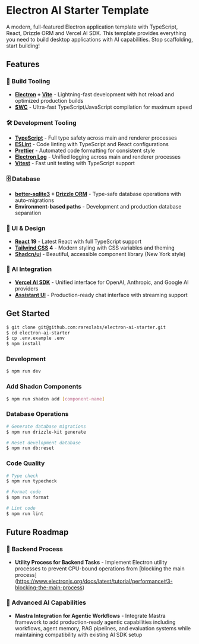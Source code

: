 # Electron AI Starter Template

A modern, full-featured Electron application template with TypeScript, React, Drizzle ORM and Vercel AI SDK. This template provides everything you need to build desktop applications with AI capabilities. Stop scaffolding, start building!

## Features

### 🔧 Build Tooling
- **[Electron](https://github.com/electron/electron) + [Vite](https://github.com/vitejs/vite)** - Lightning-fast development with hot reload and optimized production builds
- **[SWC](https://github.com/swc-project/swc)** - Ultra-fast TypeScript/JavaScript compilation for maximum speed

### 🛠️ Development Tooling
- **[TypeScript](https://github.com/microsoft/TypeScript)** - Full type safety across main and renderer processes
- **[ESLint](https://github.com/eslint/eslint)** - Code linting with TypeScript and React configurations
- **[Prettier](https://github.com/prettier/prettier)** - Automated code formatting for consistent style
- **[Electron Log](https://github.com/megahertz/electron-log)** - Unified logging across main and renderer processes
- **[Vitest](https://github.com/vitest-dev/vitest)** - Fast unit testing with TypeScript support

### 🗄️ Database
- **[better-sqlite3](https://github.com/WiseLibs/better-sqlite3) + [Drizzle ORM](https://github.com/drizzle-team/drizzle-orm)** - Type-safe database operations with auto-migrations
- **Environment-based paths** - Development and production database separation

### 🎨 UI & Design
- **[React](https://github.com/facebook/react) 19** - Latest React with full TypeScript support
- **[Tailwind CSS](https://github.com/tailwindlabs/tailwindcss) 4** - Modern styling with CSS variables and theming
- **[Shadcn/ui](https://github.com/shadcn-ui/ui)** - Beautiful, accessible component library (New York style)

### 🤖 AI Integration
- **[Vercel AI SDK](https://github.com/vercel/ai)** - Unified interface for OpenAI, Anthropic, and Google AI providers
- **[Assistant UI](https://github.com/Yonom/assistant-ui)** - Production-ready chat interface with streaming support

## Get Started

```bash
$ git clone git@github.com:rarexlabs/electron-ai-starter.git
$ cd electron-ai-starter
$ cp .env.example .env
$ npm install
```

### Development

```bash
$ npm run dev
```

### Add Shadcn Components

```bash
$ npm run shadcn add [component-name]
```

### Database Operations

```bash
# Generate database migrations
$ npm run drizzle-kit generate

# Reset development database
$ npm run db:reset
```

### Code Quality

```bash
# Type check
$ npm run typecheck

# Format code
$ npm run format

# Lint code
$ npm run lint
```

## Future Roadmap

### 🔄 Backend Process
- **Utility Process for Backend Tasks** - Implement Electron utility processes to prevent CPU-bound operations from [blocking the main process] (https://www.electronjs.org/docs/latest/tutorial/performance#3-blocking-the-main-process)

### 🤖 Advanced AI Capabilities  
- **Mastra Integration for Agentic Workflows** - Integrate Mastra framework to add production-ready agentic capabilities including workflows, agent memory, RAG pipelines, and evaluation systems while maintaining compatibility with existing AI SDK setup
